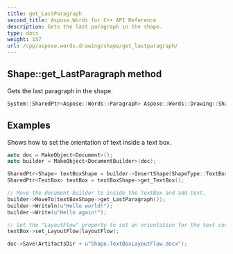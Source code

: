 ```yaml
---
title: get_LastParagraph
second_title: Aspose.Words for C++ API Reference
description: Gets the last paragraph in the shape.
type: docs
weight: 157
url: /cpp/aspose.words.drawing/shape/get_lastparagraph/
---
```

## Shape::get_LastParagraph method


Gets the last paragraph in the shape.

```cpp
System::SharedPtr<Aspose::Words::Paragraph> Aspose::Words::Drawing::Shape::get_LastParagraph()
```


## Examples



Shows how to set the orientation of text inside a text box. 
```cpp
auto doc = MakeObject<Document>();
auto builder = MakeObject<DocumentBuilder>(doc);

SharedPtr<Shape> textBoxShape = builder->InsertShape(ShapeType::TextBox, 150, 100);
SharedPtr<TextBox> textBox = textBoxShape->get_TextBox();

// Move the document builder to inside the TextBox and add text.
builder->MoveTo(textBoxShape->get_LastParagraph());
builder->Writeln(u"Hello world!");
builder->Write(u"Hello again!");

// Set the "LayoutFlow" property to set an orientation for the text contents of this text box.
textBox->set_LayoutFlow(layoutFlow);

doc->Save(ArtifactsDir + u"Shape.TextBoxLayoutFlow.docx");
```

